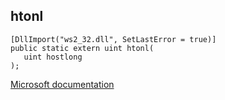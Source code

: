 ## htonl

```
[DllImport("ws2_32.dll", SetLastError = true)]
public static extern uint htonl(
   uint hostlong
);
```

[Microsoft documentation](https://docs.microsoft.com/en-us/windows/win32/api/winsock/nf-winsock-htonl)
